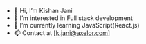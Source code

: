 - 👋 Hi, I’m Kishan Jani
- 👀 I’m interested in Full stack development
- 🌱 I’m currently learning JavaScript(React.js)
- 📫 Contact at [k.jani@axelor.com]

<!---
kja-axelor/Kishan Jani is a ✨ special ✨ repository because its `README.md` (this file) appears on your GitHub profile.
You can click the Preview link to take a look at your changes.
--->
